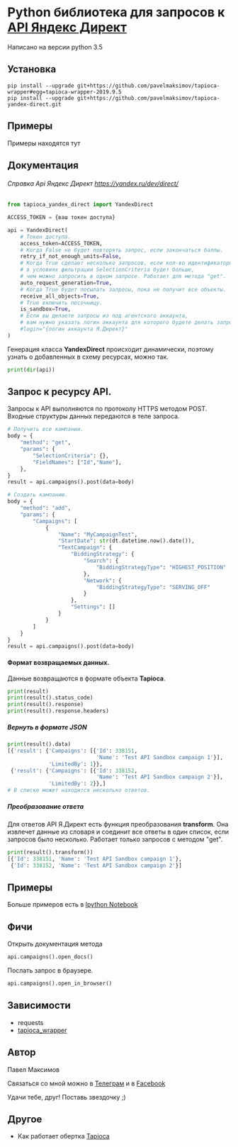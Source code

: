 # Python библиотека для запросов к [API Яндекс Директ](https://yandex.ru/dev/direct/)

Написано на версии python 3.5

## Установка
```
pip install --upgrade git+https://github.com/pavelmaksimov/tapioca-wrapper#egg=tapioca-wrapper-2019.9.5
pip install --upgrade git+https://github.com/pavelmaksimov/tapioca-yandex-direct.git
```

## Примеры

Примеры находятся тут

## Документация

###### Справка Api Яндекс Директ https://yandex.ru/dev/direct/

``` python
from tapioca_yandex_direct import YandexDirect

ACCESS_TOKEN = {ваш токен доступа}

api = YandexDirect(
    # Токен доступа.
    access_token=ACCESS_TOKEN, 
    # Когда False не будет повторять запрос, если закончаться баллы.
    retry_if_not_enough_units=False,
    # Когда True cделает несколько запросов, если кол-во идентификаторов 
    # в условиях фильтрации SelectionCriteria будет больше, 
    # чем можно запросить в одном запросе. Работает для метода "get".
    auto_request_generation=True,
    # Когда True будет посылать запросы, пока не получит все объекты.
    receive_all_objects=True,
    # True включить песочницу.
    is_sandbox=True,
    # Если вы делаете запросы из под агентского аккаунта, 
    # вам нужно указать логин аккаунта для которого будете делать запросы.
    #login="{логин аккаунта Я.Директ}"
)
```

Генерация класса **YandexDirect** происходит динамически, 
поэтому узнать о добавленных в схему ресурсах, можно так.
``` python
print(dir(api))
```

## Запрос к ресурсу API. 
Запросы к API выполняются по протоколу HTTPS методом POST.
Входные структуры данных передаются в теле запроса.

```python
# Получить все кампании.
body = {
    "method": "get",
    "params": {
        "SelectionCriteria": {},
        "FieldNames": ["Id","Name"],
    },
}
result = api.campaigns().post(data=body)

# Создать кампанию.
body = {
    "method": "add",
    "params": {
        "Campaigns": [
            {
                "Name": "MyCampaignTest",
                "StartDate": str(dt.datetime.now().date()),
                "TextCampaign": {
                    "BiddingStrategy": {
                        "Search": {
                            "BiddingStrategyType": "HIGHEST_POSITION"
                        },
                        "Network": {
                            "BiddingStrategyType": "SERVING_OFF"
                        }
                    },
                    "Settings": []
                }
            }
        ]
    }
}
result = api.campaigns().post(data=body)
```

#### Формат возвращаемых данных.
Данные возвращаются в формате объекта **Tapioca**.

```python
print(result)
print(result().status_code)
print(result().response)
print(result().response.headers)
``` 
##### Вернуть в формате **JSON**
```python
print(result().data)
[{'result': {'Campaigns': [{'Id': 338151,
                            'Name': 'Test API Sandbox campaign 1'}],
             'LimitedBy': 1}},
 {'result': {'Campaigns': [{'Id': 338152,
                            'Name': 'Test API Sandbox campaign 2'}],
             'LimitedBy': 2}},]
# В списке может находится несколько ответов.
```
##### Преобразование ответа

Для ответов API Я.Директ есть функция преобразования **transform**.
Она извлечет данные из словаря и соединит все ответы в один список, 
если запросов было несколько.
Работает только запросов с методом "get".
```python
print(result().transform())
[{'Id': 338151, 'Name': 'Test API Sandbox campaign 1'},
 {'Id': 338152, 'Name': 'Test API Sandbox campaign 2'}]
```

## Примеры
Больше примеров есть в [Ipython Notebook](https://github.com/pavelmaksimov/tapioca-yandex-direct/blob/master/examples.ipynb)

## Фичи
Открыть документация метода
```python
api.campaigns().open_docs()
```

Послать запрос в браузере.
```python
api.campaigns().open_in_browser()
```


## Зависимости
- requests 
- [tapioca_wrapper](https://github.com/pavelmaksimov/tapioca-wrapper) 

## Автор
Павел Максимов

Связаться со мной можно в 
[Телеграм](https://t.me/pavel_maksimow) 
и в 
[Facebook](https://www.facebook.com/pavel.maksimow)

Удачи тебе, друг! Поставь звездочку ;)

## Другое
- Как работает обертка [Tapioca](http://tapioca-wrapper.readthedocs.org/en/stable/quickstart.html)
